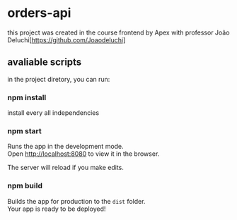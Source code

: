 # orders-api

this project was created in the course frontend by Apex with professor João Deluchi[https://github.com/Joaodeluchi]

## avaliable scripts

in the project diretory, you can run:

### npm install

install every all independencies

### npm start

Runs the app in the development mode.\
Open [http://localhost:8080](http://localhost:8080) to view it in the browser.

The server will reload if you make edits.

### npm build

Builds the app for production to the `dist` folder.\
Your app is ready to be deployed!

